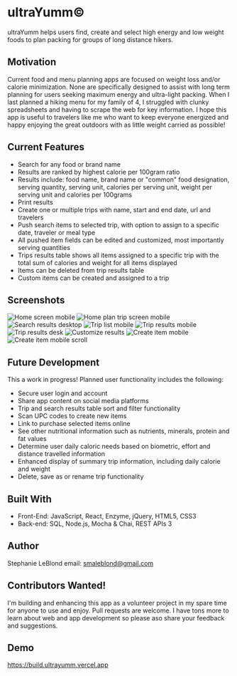 # ultraYumm©
ultraYumm helps users find, create and select high energy and low weight foods to plan packing for groups of long distance hikers.

## Motivation
Current food and menu planning apps are focused on weight loss and/or calorie minimization. None are specifically designed to assist with long term planning for users seeking maximum energy and ultra-light packing. When I last planned a hiking menu for my family of 4, I struggled with clunky spreadsheets and having to scrape the web for key information. I hope this app is useful to travelers like me who want to keep everyone energized and happy enjoying the great outdoors with as little weight carried as possible!

## Current Features
- Search for any food or brand name
- Results are ranked by highest calorie per 100gram ratio
- Results include: food name, brand name or "common" food designation, serving quantity, serving unit, calories per serving unit, weight per serving unit and calories per 100grams
- Print results
- Create one or multiple trips with name, start and end date, url and travelers
- Push search items to selected trip, with option to assign to a specific date, traveler or meal type
- All pushed item fields can be edited and customized, most importantly serving quantities
- Trips results table shows all items assigned to a specific trip with the total sum of calories and weight for all items displayed 
- Items can be deleted from trip results table
- Custom items can be created and assigned to a trip

## Screenshots
![Home screen mobile](src/Images/HomeScreen.PNG)
![Home plan trip screen mobile](src/Images/HomePlanTripScreen.PNG)
![Search results desktop](src/Images/SearchResultsOatmeal.PNG)
![Trip list mobile](src/Images/TripList.PNG)
![Trip results mobile](src/Images/TripResultsMobile.PNG)
![Trip results desk](src/Images/TripResultsDesk.PNG)
![Customize results](src/Images/CustomizeResultsDesk.PNG)
![Create item mobile](src/Images/CreateItemMobile.PNG)
![Create item mobile scroll](src/Images/CreateItemMobileScroll.PNG)


## Future Development
This a work in progress! Planned user functionality includes the following:
- Secure user login and account 
- Share app content on social media platforms
- Trip and search results table sort and filter functionality
- Scan UPC codes to create new items
- Link to purchase selected items online
- See other nutritional information such as nutrients, minerals, protein and fat values
- Determine user daily caloric needs based on biometric, effort and distance travelled information
- Enhanced display of summary trip information, including daily calorie and weight
- Delete, save as or rename trip functionality

## Built With
- Front-End: JavaScript, React, Enzyme, jQuery, HTML5, CSS3
- Back-end: SQL, Node.js, Mocha & Chai, REST APIs 3

## Author
Stephanie LeBlond email: smaleblond@gmail.com 

## Contributors Wanted!
I'm building and enhancing this app as a volunteer project in my spare time for anyone to use and enjoy.
Pull requests are welcome. I have tons more to learn about web and app development so please aso share your feedback and suggestions.

## Demo
https://build.ultrayumm.vercel.app